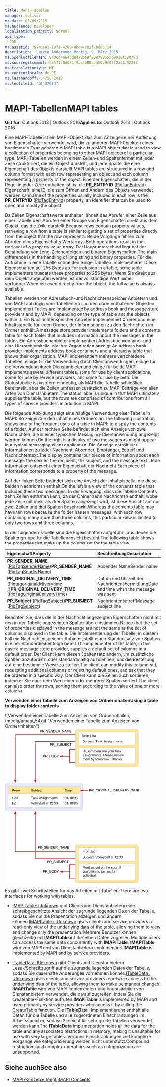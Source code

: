 ```yaml
---
title: MAPI-Tabellen
manager: soliver
ms.date: 03/09/2015
ms.audience: Developer
localization_priority: Normal
api_type:
- COM
ms.assetid: 7974cae1-10f1-42e9-8be4-c02f2bd86714
description: 'Letzte Änderung: Montag, 9. März 2015'
ms.openlocfilehash: 840c34a64cd0478be8f208799653b9916f50079d
ms.sourcegitcommit: 8657170d071f9bcf680aba50b9c07f2a4fb82283
ms.translationtype: MT
ms.contentlocale: de-DE
ms.lasthandoff: 04/28/2019
ms.locfileid: "33437084"
---
```

# <a name="mapi-tables"></a><span data-ttu-id="6e4f5-103">MAPI-Tabellen</span><span class="sxs-lookup"><span data-stu-id="6e4f5-103">MAPI tables</span></span>
  
<span data-ttu-id="6e4f5-104">**Gilt für**: Outlook 2013 | Outlook 2016</span><span class="sxs-lookup"><span data-stu-id="6e4f5-104">**Applies to**: Outlook 2013 | Outlook 2016</span></span> 
  
<span data-ttu-id="6e4f5-105">Eine MAPI-Tabelle ist ein MAPI-Objekt, das zum Anzeigen einer Auflistung von Eigenschaften verwendet wird, die zu anderen MAPI-Objekten eines bestimmten Typs gehören.</span><span class="sxs-lookup"><span data-stu-id="6e4f5-105">A MAPI table is a MAPI object that is used to view a collection of properties belonging to other MAPI objects of a particular type.</span></span> <span data-ttu-id="6e4f5-106">MAPI-Tabellen werden in einem Zeilen-und Spaltenformat mit jeder Zeile strukturiert, die ein Objekt darstellt, und jede Spalte, die eine Eigenschaft des Objekts darstellt.</span><span class="sxs-lookup"><span data-stu-id="6e4f5-106">MAPI tables are structured in a row and column format with each row representing an object and each column representing a property of the object.</span></span> <span data-ttu-id="6e4f5-107">Eine der Eigenschaften, die in der Regel in jeder Zeile enthalten ist, ist die **PR_ENTRYID** ([PidTagEntryId](pidtagentryid-canonical-property.md))-Eigenschaft, eine ID, die zum Öffnen und Ändern des Objekts verwendet werden kann.</span><span class="sxs-lookup"><span data-stu-id="6e4f5-107">One of the properties usually included in each row is the **PR_ENTRYID** ([PidTagEntryId](pidtagentryid-canonical-property.md)) property, an identifier that can be used to open and modify the object.</span></span> 
  
<span data-ttu-id="6e4f5-108">Da Zeilen Eigenschaftswerte enthalten, ähnelt das Abrufen einer Zeile aus einer Tabelle dem Abrufen einer Gruppe von Eigenschaften direkt aus dem Objekt, das die Zeile darstellt.</span><span class="sxs-lookup"><span data-stu-id="6e4f5-108">Because rows contain property values, retrieving a row from a table is similar to getting a set of properties directly from the object that the row represents.</span></span> <span data-ttu-id="6e4f5-109">Beide Vorgänge führen zum Abrufen eines Eigenschafts Wertarrays.</span><span class="sxs-lookup"><span data-stu-id="6e4f5-109">Both operations result in the retrieval of a property value array.</span></span> <span data-ttu-id="6e4f5-110">Der Hauptunterschied liegt bei der Behandlung von Long-Zeichenfolgen und binären Eigenschaften.</span><span class="sxs-lookup"><span data-stu-id="6e4f5-110">The main difference is in the handling of long string and binary properties.</span></span> <span data-ttu-id="6e4f5-111">Für die Aufnahme in eine Tabelle schneiden einige Tabellen Implementierer Diese Eigenschaften auf 255 Bytes ab.</span><span class="sxs-lookup"><span data-stu-id="6e4f5-111">For inclusion in a table, some table implementers truncate these properties to 255 bytes.</span></span> <span data-ttu-id="6e4f5-112">Wenn Sie direkt aus dem Objekt abgerufen werden, ist der vollständige Wert immer verfügbar.</span><span class="sxs-lookup"><span data-stu-id="6e4f5-112">When retrieved directly from the object, the full value is always available.</span></span>
  
<span data-ttu-id="6e4f5-113">Tabellen werden von Adressbuch-und Nachrichtenspeicher Anbietern und von MAPI abhängig vom Tabellentyp und den darin enthaltenen Objekten implementiert.</span><span class="sxs-lookup"><span data-stu-id="6e4f5-113">Tables are implemented by address book and message store providers and by MAPI, depending on the type of table and the objects within it.</span></span> <span data-ttu-id="6e4f5-114">Ein Nachrichtenspeicher Anbieter implementiert Ordner und eine Inhaltstabelle für jeden Ordner, der Informationen zu den Nachrichten im Ordner enthält.</span><span class="sxs-lookup"><span data-stu-id="6e4f5-114">A message store provider implements folders and a contents table for each folder that includes information about the messages in the folder.</span></span> <span data-ttu-id="6e4f5-115">Ein Adressbuchanbieter implementiert Adressbuchcontainer und eine Hierarchietabelle, die Ihre Organisation anzeigt.</span><span class="sxs-lookup"><span data-stu-id="6e4f5-115">An address book provider implements address book containers and a hierarchy table that shows their organization.</span></span> <span data-ttu-id="6e4f5-116">MAPI implementiert mehrere verschiedene Tabellen, einige für die Verwendung durch Clientanwendungen, einige für die Verwendung durch Dienstanbieter und einige für beide.</span><span class="sxs-lookup"><span data-stu-id="6e4f5-116">MAPI implements several different tables, some for use by client applications, some for use by service providers, and some for use by both.</span></span> <span data-ttu-id="6e4f5-117">Die Statustabelle ist insofern eindeutig, als MAPI die Tabelle schließlich bereitstellt, aber die Zeilen umfassen zusätzlich zu MAPI Beiträge von allen Arten von Dienstanbietern.</span><span class="sxs-lookup"><span data-stu-id="6e4f5-117">The status table is unique in that MAPI ultimately supplies the table, but the rows are comprised of contributions from all types of service providers in addition to MAPI.</span></span> 
  
<span data-ttu-id="6e4f5-118">Die folgende Abbildung zeigt eine häufige Verwendung einer Tabelle in MAPI: So zeigen Sie den Inhalt eines Ordners an.</span><span class="sxs-lookup"><span data-stu-id="6e4f5-118">The following illustration shows one of the frequent uses of a table in MAPI: to display the contents of a folder.</span></span> <span data-ttu-id="6e4f5-119">Auf der rechten Seite befindet sich eine Anzeige von zwei Nachrichten, die in einer typischen Messaging-Clientanwendung angezeigt werden können.</span><span class="sxs-lookup"><span data-stu-id="6e4f5-119">On the right is a display of two messages as might appear in a typical messaging client application.</span></span> <span data-ttu-id="6e4f5-120">Die Anzeige enthält vier Informationen zu jeder Nachricht: Absender, Empfänger, Betreff und Nachrichtentext.</span><span class="sxs-lookup"><span data-stu-id="6e4f5-120">The display contains four pieces of information about each message: the sender, the recipient, the subject, and the message text.</span></span> <span data-ttu-id="6e4f5-121">Jede Information entspricht einer Eigenschaft der Nachricht.</span><span class="sxs-lookup"><span data-stu-id="6e4f5-121">Each piece of information corresponds to a property of the message.</span></span>
  
<span data-ttu-id="6e4f5-122">Auf der linken Seite befindet sich eine Ansicht der Inhaltstabelle, die diese beiden Nachrichten enthält.</span><span class="sxs-lookup"><span data-stu-id="6e4f5-122">On the left is a view of the contents table that includes these two messages.</span></span> <span data-ttu-id="6e4f5-123">In der Erwägung, dass die Tabelle Contents zehn Zeilen enthalten kann, da der Ordner zehn Nachrichten enthält, wobei jede Zeile mit mehr als drei Spalten angezeigt wird, ist diese Ansicht auf nur zwei Zeilen und drei Spalten beschränkt.</span><span class="sxs-lookup"><span data-stu-id="6e4f5-123">Whereas the contents table may have ten rows because the folder has ten messages, with each row containing many more than three columns, this particular view is limited to only two rows and three columns.</span></span>
  
<span data-ttu-id="6e4f5-124">In der folgenden Tabelle sind die Eigenschaften aufgeführt, aus denen die Spaltengruppe für die Tabellenansicht besteht.</span><span class="sxs-lookup"><span data-stu-id="6e4f5-124">The following table shows the properties that make up the column set for the table view.</span></span>
  
|<span data-ttu-id="6e4f5-125">**Eigenschaft**</span><span class="sxs-lookup"><span data-stu-id="6e4f5-125">**Property**</span></span>|<span data-ttu-id="6e4f5-126">**Beschreibung**</span><span class="sxs-lookup"><span data-stu-id="6e4f5-126">**Description**</span></span>|
|:-----|:-----|
|<span data-ttu-id="6e4f5-127">**PR_SENDER_NAME** ([PidTagSenderName](pidtagsendername-canonical-property.md))</span><span class="sxs-lookup"><span data-stu-id="6e4f5-127">**PR_SENDER_NAME** ([PidTagSenderName](pidtagsendername-canonical-property.md))</span></span>  <br/> |<span data-ttu-id="6e4f5-128">Absender Name</span><span class="sxs-lookup"><span data-stu-id="6e4f5-128">Sender name</span></span>  <br/> |
|<span data-ttu-id="6e4f5-129">**PR_ORIGINAL_DELIVERY_TIME** ([Pidtagoriginaldeliverytime (](pidtagoriginaldeliverytime-canonical-property.md))</span><span class="sxs-lookup"><span data-stu-id="6e4f5-129">**PR_ORIGINAL_DELIVERY_TIME** ([PidTagOriginalDeliveryTime](pidtagoriginaldeliverytime-canonical-property.md))</span></span>  <br/> |<span data-ttu-id="6e4f5-130">Datum und Uhrzeit der Nachrichtenübermittlung</span><span class="sxs-lookup"><span data-stu-id="6e4f5-130">Date and time when the message was sent</span></span>  <br/> |
|<span data-ttu-id="6e4f5-131">**PR_Subject** ([PidTagSubject](pidtagsubject-canonical-property.md))</span><span class="sxs-lookup"><span data-stu-id="6e4f5-131">**PR_SUBJECT** ([PidTagSubject](pidtagsubject-canonical-property.md))</span></span>  <br/> |<span data-ttu-id="6e4f5-132">Nachrichtenbetreff</span><span class="sxs-lookup"><span data-stu-id="6e4f5-132">Message subject line</span></span>  <br/> |
   
<span data-ttu-id="6e4f5-133">Beachten Sie, dass die in der Nachricht angezeigten Eigenschaften nicht mit den in der Tabelle angezeigten Spalten übereinstimmen.</span><span class="sxs-lookup"><span data-stu-id="6e4f5-133">Notice that the set of properties displayed in the message are not the same as the set of columns displayed in the table.</span></span> <span data-ttu-id="6e4f5-134">Die Implementierung der Tabelle, in diesem Fall ein Nachrichtenspeicher Anbieter, stellt einen Standardsatz von Spalten in einer Standardreihenfolge bereit.</span><span class="sxs-lookup"><span data-stu-id="6e4f5-134">The implementer of the table, in this case a message store provider, supplies a default set of columns in a default order.</span></span> <span data-ttu-id="6e4f5-135">Der Client kann diesen Spaltensatz ändern, um zusätzliche Spalten anzufordern oder standardmäßig abzulehnen, und die Bestellung auf eine bestimmte Weise zu stellen.</span><span class="sxs-lookup"><span data-stu-id="6e4f5-135">The client can modify this column set, requesting additional columns or rejecting default ones, and ask that they be ordered in a specific way.</span></span> <span data-ttu-id="6e4f5-136">Der Client kann die Zeilen auch sortieren, indem er Sie nach dem Wert einer oder mehrerer Spalten sortiert.</span><span class="sxs-lookup"><span data-stu-id="6e4f5-136">The client can also order the rows, sorting them according to the value of one or more columns.</span></span>
  
<span data-ttu-id="6e4f5-137">**Verwenden einer Tabelle zum Anzeigen von Ordnerinhalten**</span><span class="sxs-lookup"><span data-stu-id="6e4f5-137">**Using a table to display folder contents**</span></span>
  
<span data-ttu-id="6e4f5-138">![Verwenden einer Tabelle zum Anzeigen von Ordnerinhalten] (media/amapi_54.gif "Verwenden einer Tabelle zum Anzeigen von Ordnerinhalten")</span><span class="sxs-lookup"><span data-stu-id="6e4f5-138">![Using a table to display folder contents](media/amapi_54.gif "Using a table to display folder contents")</span></span>
  
<span data-ttu-id="6e4f5-139">Es gibt zwei Schnittstellen für das Arbeiten mit Tabellen:</span><span class="sxs-lookup"><span data-stu-id="6e4f5-139">There are two interfaces for working with tables:</span></span>
  
- <span data-ttu-id="6e4f5-140">[IMAPITable: IUnknown](imapitableiunknown.md) gibt Clients und Dienstanbietern eine schreibgeschützte Ansicht der zugrunde liegenden Daten der Tabelle, sodass Sie nur die Präsentation anzeigen und ändern können.</span><span class="sxs-lookup"><span data-stu-id="6e4f5-140">[IMAPITable : IUnknown](imapitableiunknown.md) gives clients and service providers a read-only view of the underlying data of the table, allowing them to view and change only the presentation.</span></span> <span data-ttu-id="6e4f5-141">Mehrere Benutzer können gleichzeitig mit **IMAPITable**auf dieselben Daten zugreifen.</span><span class="sxs-lookup"><span data-stu-id="6e4f5-141">Multiple users can access the same data concurrently with **IMAPITable**.</span></span> <span data-ttu-id="6e4f5-142">**IMAPITable** wird von MAPI und von Dienstanbietern implementiert.</span><span class="sxs-lookup"><span data-stu-id="6e4f5-142">**IMAPITable** is implemented by MAPI and by service providers.</span></span> 
    
- <span data-ttu-id="6e4f5-143">[ITableData: IUnknown](itabledataiunknown.md) gibt Clients und Dienstanbietern Lese-/Schreibzugriff auf die zugrunde liegenden Daten der Tabelle, sodass Sie dauerhafte Änderungen vornehmen können.</span><span class="sxs-lookup"><span data-stu-id="6e4f5-143">[ITableData : IUnknown](itabledataiunknown.md) gives clients and service providers read/write access to the underlying data of the table, allowing them to make permanent changes.</span></span> <span data-ttu-id="6e4f5-144">**IMAPITable** wird von MAPI implementiert und hauptsächlich von Dienstanbietern verwendet, die darauf zugreifen, [](createtable.md) indem Sie die createable-Funktion aufrufen.</span><span class="sxs-lookup"><span data-stu-id="6e4f5-144">**IMAPITable** is implemented by MAPI and used primarily by service providers who access it by calling the [CreateTable](createtable.md) function.</span></span> <span data-ttu-id="6e4f5-145">Die **ITableData** -Implementierung enthält alle Daten für die Tabelle und alle zugeordneten Einschränkungen im Arbeitsspeicher, sodass Sie nicht für sehr große Tabellen verwendet werden kann.</span><span class="sxs-lookup"><span data-stu-id="6e4f5-145">The **ITableData** implementation holds all the data for the table and any associated restrictions in memory, making it unsuitable for use with very large tables.</span></span> <span data-ttu-id="6e4f5-146">Verbund Einschränkungen und komplexe Vorgänge wie Kategorisierung werden nicht unterstützt.</span><span class="sxs-lookup"><span data-stu-id="6e4f5-146">Compound restrictions and complex operations such as categorization are unsupported.</span></span> 
    
## <a name="see-also"></a><span data-ttu-id="6e4f5-147">Siehe auch</span><span class="sxs-lookup"><span data-stu-id="6e4f5-147">See also</span></span>

- [<span data-ttu-id="6e4f5-148">MAPI-Konzepte (engl.)</span><span class="sxs-lookup"><span data-stu-id="6e4f5-148">MAPI Concepts</span></span>](mapi-concepts.md)

